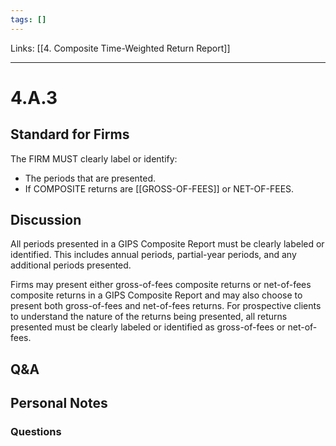 ```yaml
---
tags: []
---
```

Links: [[4. Composite Time-Weighted Return Report]]
___
# 4.A.3
## Standard for Firms
The FIRM MUST clearly label or identify:
- The periods that are presented.
- If COMPOSITE returns are [[GROSS-OF-FEES]] or NET-OF-FEES.
## Discussion
All periods presented in a GIPS Composite Report must be clearly labeled or identified. This includes annual periods, partial-year periods, and any additional periods presented.

Firms may present either gross-of-fees composite returns or net-of-fees composite returns in a GIPS Composite Report and may also choose to present both gross-of-fees and net-of-fees returns. For prospective clients to understand the nature of the returns being presented, all returns presented must be clearly labeled or identified as gross-of-fees or net-of-fees.
## Q&A

## Personal Notes

### Questions
